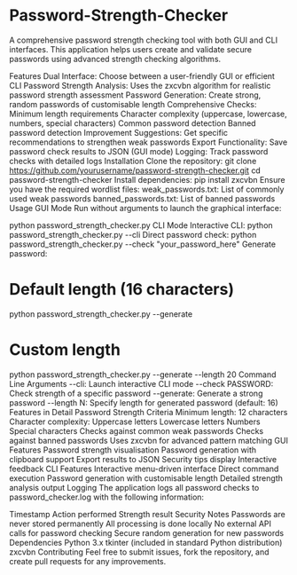 # Password-Strength-Checker
A comprehensive password strength checking tool with both GUI and CLI interfaces. This application helps users create and validate secure passwords using advanced strength checking algorithms.

Features
Dual Interface: Choose between a user-friendly GUI or efficient CLI
Password Strength Analysis: Uses the zxcvbn algorithm for realistic password strength assessment
Password Generation: Create strong, random passwords of customisable length
Comprehensive Checks:
Minimum length requirements
Character complexity (uppercase, lowercase, numbers, special characters)
Common password detection
Banned password detection
Improvement Suggestions: Get specific recommendations to strengthen weak passwords
Export Functionality: Save password check results to JSON (GUI mode)
Logging: Track password checks with detailed logs
Installation
Clone the repository:
git clone https://github.com/yourusername/password-strength-checker.git
cd password-strength-checker
Install dependencies:
pip install zxcvbn
Ensure you have the required wordlist files:
weak_passwords.txt: List of commonly used weak passwords
banned_passwords.txt: List of banned passwords
Usage
GUI Mode
Run without arguments to launch the graphical interface:

python password_strength_checker.py
CLI Mode
Interactive CLI:
python password_strength_checker.py --cli
Direct password check:
python password_strength_checker.py --check "your_password_here"
Generate password:
# Default length (16 characters)
python password_strength_checker.py --generate

# Custom length
python password_strength_checker.py --generate --length 20
Command Line Arguments
--cli: Launch interactive CLI mode
--check PASSWORD: Check strength of a specific password
--generate: Generate a strong password
--length N: Specify length for generated password (default: 16)
Features in Detail
Password Strength Criteria
Minimum length: 12 characters
Character complexity:
Uppercase letters
Lowercase letters
Numbers
Special characters
Checks against common weak passwords
Checks against banned passwords
Uses zxcvbn for advanced pattern matching
GUI Features
Password strength visualisation
Password generation with clipboard support
Export results to JSON
Security tips display
Interactive feedback
CLI Features
Interactive menu-driven interface
Direct command execution
Password generation with customisable length
Detailed strength analysis output
Logging
The application logs all password checks to password_checker.log with the following information:

Timestamp
Action performed
Strength result
Security Notes
Passwords are never stored permanently
All processing is done locally
No external API calls for password checking
Secure random generation for new passwords
Dependencies
Python 3.x
tkinter (included in standard Python distribution)
zxcvbn
Contributing
Feel free to submit issues, fork the repository, and create pull requests for any improvements.
